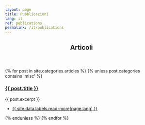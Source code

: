 ```yaml
---
layout: page
title: Pubblicazioni
lang: it
ref: publications
permalink: /it/publications
---
```


<section>
	<header class="major">
		<h2><a id="articles">Articoli</a></h2>
	</header>
	<div class="posts">
	{% for post in site.categories.articles %}
		{% unless post.categories contains 'misc' %}
		<article>
			<a href="{{ site.baseurl }}{{ post.url }}" class="image"><img src="{{ post.image }}" alt="" /></a>
			<h3><a href="{{ site.baseurl }}{{ post.url }}">{{ post.title }}</a></h3>
			<p>{{ post.excerpt }}</p>
			<ul class="actions">
				<li><a href="{{ post.url }}" class="button">{{ site.data.labels.read-more[page.lang] }}</a></li>
			</ul>
		</article>
		{% endunless %}
	{% endfor %}
	</div>
</section>
